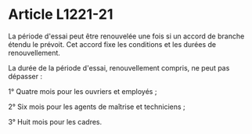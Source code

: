 # Article L1221-21

La période d'essai peut être renouvelée une fois si un accord de branche étendu le prévoit. Cet accord fixe les conditions et les durées de renouvellement. 

La durée de la période d'essai, renouvellement compris, ne peut pas dépasser : 

1° Quatre mois pour les ouvriers et employés ; 

2° Six mois pour les agents de maîtrise et techniciens ; 

3° Huit mois pour les cadres.